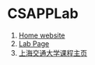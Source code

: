 # CSAPPLab

1. [Home website](http://csapp.cs.cmu.edu/)
2. [Lab Page](http://csapp.cs.cmu.edu/3e/labs.html)
3. [上海交通大学课程主页](http://ipads.se.sjtu.edu.cn/courses/ics/schedule.shtml)
